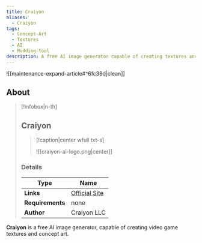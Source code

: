 ```yaml
---
title: Craiyon
aliases:
  - Craiyon
tags:
  - Concept-Art
  - Textures
  - AI
  - Modding-tool
description: A free AI image generator capable of creating textures and concept art.
---
```


![[maintenance-expand-article#^6fc39d|clean]]

## About

> [!infobox|n-th]
> 
> ## Craiyon
> 
> > [!caption|center wfull txt-s]
> > 
> > ![[craiyon-ai-logo.png|center]]
> 
> ### Details
> 
> | Type | Name |
> | --- | --- |
> | **Links** | [Official Site](https://www.craiyon.com/) |
> | **Requirements** | none |
> | **Author** | Craiyon LLC |

**Craiyon** is a free AI image generator, capable of creating video game textures and concept art.
